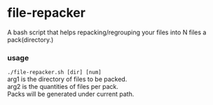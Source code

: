 # file-repacker
A bash script that helps repacking/regrouping your files into N files a pack(directory.)

### usage
`./file-repacker.sh [dir] [num]`  
arg1 is the directory of files to be packed.  
arg2 is the quantities of files per pack.  
Packs will be generated under current path.  
